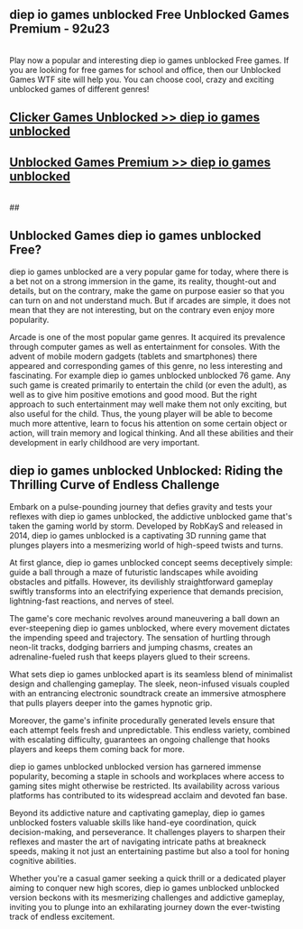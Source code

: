 ## diep io games unblocked Free Unblocked Games Premium - 92u23 <br>
<br>
Play now a popular and interesting diep io games unblocked Free games. If you are looking for free games for school and office, then our Unblocked Games WTF site will help you. You can choose cool, crazy and exciting unblocked games of different genres!


##  [Clicker Games Unblocked >> diep io games unblocked](http://freeplayer.one?title=diep_io_games_unblocked&ref=05)

##  [Unblocked Games Premium >> diep io games unblocked](http://freeplayer.one?title=diep_io_games_unblocked&ref=05)
  <br>
  ##



## Unblocked Games diep io games unblocked Free?

diep io games unblocked are a very popular game for today, where there is a bet not on a strong immersion in the game, its reality, thought-out and details, but on the contrary, make the game on purpose easier so that you can turn on and not understand much. But if arcades are simple, it does not mean that they are not interesting, but on the contrary even enjoy more popularity.

Arcade is one of the most popular game genres. It acquired its prevalence through computer games as well as entertainment for consoles. With the advent of mobile modern gadgets (tablets and smartphones) there appeared and corresponding games of this genre, no less interesting and fascinating. For example diep io games unblocked unblocked 76 game. Any such game is created primarily to entertain the child (or even the adult), as well as to give him positive emotions and good mood. But the right approach to such entertainment may well make them not only exciting, but also useful for the child. Thus, the young player will be able to become much more attentive, learn to focus his attention on some certain object or action, will train memory and logical thinking. And all these abilities and their development in early childhood are very important.

##  diep io games unblocked Unblocked: Riding the Thrilling Curve of Endless Challenge

Embark on a pulse-pounding journey that defies gravity and tests your reflexes with diep io games unblocked, the addictive unblocked game that's taken the gaming world by storm. Developed by RobKayS and released in 2014, diep io games unblocked is a captivating 3D running game that plunges players into a mesmerizing world of high-speed twists and turns.

At first glance, diep io games unblocked concept seems deceptively simple: guide a ball through a maze of futuristic landscapes while avoiding obstacles and pitfalls. However, its devilishly straightforward gameplay swiftly transforms into an electrifying experience that demands precision, lightning-fast reactions, and nerves of steel.

The game's core mechanic revolves around maneuvering a ball down an ever-steepening diep io games unblocked, where every movement dictates the impending speed and trajectory. The sensation of hurtling through neon-lit tracks, dodging barriers and jumping chasms, creates an adrenaline-fueled rush that keeps players glued to their screens.

What sets diep io games unblocked apart is its seamless blend of minimalist design and challenging gameplay. The sleek, neon-infused visuals coupled with an entrancing electronic soundtrack create an immersive atmosphere that pulls players deeper into the games hypnotic grip.

Moreover, the game's infinite procedurally generated levels ensure that each attempt feels fresh and unpredictable. This endless variety, combined with escalating difficulty, guarantees an ongoing challenge that hooks players and keeps them coming back for more.

diep io games unblocked unblocked version has garnered immense popularity, becoming a staple in schools and workplaces where access to gaming sites might otherwise be restricted. Its availability across various platforms has contributed to its widespread acclaim and devoted fan base.

Beyond its addictive nature and captivating gameplay, diep io games unblocked fosters valuable skills like hand-eye coordination, quick decision-making, and perseverance. It challenges players to sharpen their reflexes and master the art of navigating intricate paths at breakneck speeds, making it not just an entertaining pastime but also a tool for honing cognitive abilities.

Whether you're a casual gamer seeking a quick thrill or a dedicated player aiming to conquer new high scores, diep io games unblocked unblocked version beckons with its mesmerizing challenges and addictive gameplay, inviting you to plunge into an exhilarating journey down the ever-twisting track of endless excitement.